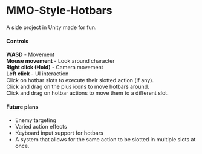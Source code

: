 # MMO-Style-Hotbars
A side project in Unity made for fun.

#### Controls
**WASD** - Movement  
**Mouse movement** - Look around character  
**Right click (Hold)** - Camera movement  
**Left click** - UI interaction  
Click on hotbar slots to execute their slotted action (if any).  
Click and drag on the plus icons to move hotbars around.  
Click and drag on hotbar actions to move them to a different slot.  

#### Future plans
- Enemy targeting
- Varied action effects
- Keyboard input support for hotbars
- A system that allows for the same action to be slotted in multiple slots at once.
